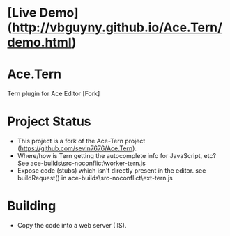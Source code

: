[Live Demo] (http://vbguyny.github.io/Ace.Tern/demo.html) 
========

Ace.Tern
========

Tern plugin for Ace Editor [Fork]


Project Status
============

 - This project is a fork of the Ace-Tern project (https://github.com/sevin7676/Ace.Tern).
 - Where/how is Tern getting the autocomplete info for JavaScript, etc?
	See ace-builds\src-noconflict\worker-tern.js
 - Expose code (stubs) which isn't directly present in the editor.
	see buildRequest() in ace-builds\src-noconflict\ext-tern.js

Building
============
 - Copy the code into a web server (IIS).


